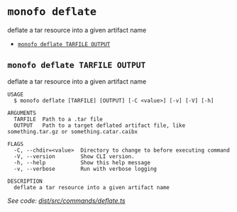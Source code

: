 `monofo deflate`
================

deflate a tar resource into a given artifact name

* [`monofo deflate TARFILE OUTPUT`](#monofo-deflate-tarfile-output)

## `monofo deflate TARFILE OUTPUT`

deflate a tar resource into a given artifact name

```
USAGE
  $ monofo deflate [TARFILE] [OUTPUT] [-C <value>] [-v] [-V] [-h]

ARGUMENTS
  TARFILE  Path to a .tar file
  OUTPUT   Path to a target deflated artifact file, like something.tar.gz or something.catar.caibx

FLAGS
  -C, --chdir=<value>  Directory to change to before executing command
  -V, --version        Show CLI version.
  -h, --help           Show this help message
  -v, --verbose        Run with verbose logging

DESCRIPTION
  deflate a tar resource into a given artifact name
```

_See code: [dist/src/commands/deflate.ts](https://github.com/vital-software/monofo-buildkite-plugin/blob/v6.0.0/dist/src/commands/deflate.ts)_

